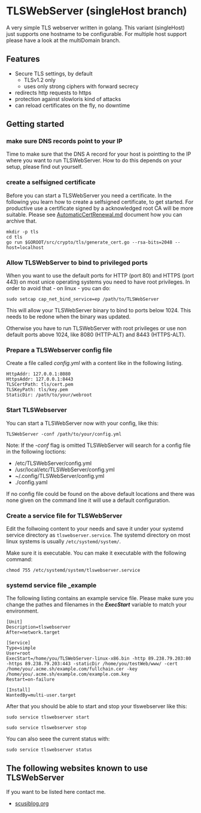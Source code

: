 # TLSWebServer (singleHost branch)

A very simple TLS webserver written in golang.
This variant (singleHost) just supports one hostname to be configurable.
For multiple host support please have a look at the multiDomain branch.

## Features

- Secure TLS settings, by default
  - TLSv1.2 only
  - uses only strong ciphers with forward secrecy
- redirects http requests to https
- protection against slowloris kind of attacks
- can reload certificates on the fly, no downtime

## Getting started

### make sure DNS records point to your IP

Time to make sure that the DNS A record for your host is pointting to the IP where you want to run TLSWebServer.
How to do this depends on your setup, please find out yourself.

### create a selfsigned certificate

Before you can start a TLSWebServer you need a certificate. In the following you learn how to create a selfsigned certificate, to get started.
For productive use a certificate signed by a acknowledged root CA will be more suitable. Please see [AutomaticCertRenewal.md](AutomaticCertRenewal.md) document how you can archive that.

```
mkdir -p tls
cd tls
go run $GOROOT/src/crypto/tls/generate_cert.go --rsa-bits=2048 --host=localhost
```

### Allow TLSWebServer to bind to privileged ports
When you want to use the default ports for HTTP (port 80) and HTTPS (port 443) 
on most unice operating systems you need to have root privileges. In order to 
avoid that - on linux - you can do:
```
sudo setcap cap_net_bind_service=ep /path/to/TLSWebServer
```
This will allow your TLSWebServer binary to bind to ports below 1024.
This needs to be redone when the binary was updated.

Otherwise you have to run TLSWebServer with root privileges or use non default ports above 1024, like 8080 (HTTP-ALT) and 8443 (HTTPS-ALT).

### Prepare a TLSWebserver config file

Create a file called _config.yml_ with a content like in the following listing.

```
HttpAddr: 127.0.0.1:8080
HttpsAddr: 127.0.0.1:8443
TLSCertPath: tls/cert.pem
TLSKeyPath: tls/key.pem
StaticDir: /path/to/your/webroot
```

### Start TLSWebserver

You can start a TLSWebServer now with your config, like this:

```TLSWebServer -conf /path/to/your/config.yml```

Note: If the _-conf_ flag is omitted TLSWebServer will search for a config file in the following loctions:
- /etc/TLSWebServer/config.yml
- /usr/local/etc/TLSWebServer/config.yml
- ~/.config/TLSWebServer/config.yml
- ./config.yaml 

If no config file could be found on the above default locations and there was none given on the command line it will use a default configuration.

### Create a service file for TLSWebServer

Edit the follwoing content to your needs and save it under your systemd service directory as `tlswebserver.service`. The systemd directory on most linux systems is usually `/etc/systemd/system/`.

Make sure it is executable.
You can make it executable with the following command:
```
chmod 755 /etc/systemd/system/tlswebserver.service
```

### systemd service file _example

The following listing contains an example service file.
Please make sure you change the pathes and filenames in the _**ExecStart**_ variable to match your environment.

```
[Unit]
Description=tlswebserver
After=network.target

[Service]
Type=simple
User=root
ExecStart=/home/you/TLSWebServer-linux-x86.bin -http 89.238.79.203:80 -https 89.238.79.203:443 -staticDir /home/you/testWeb/www/ -cert /home/you/.acme.sh/example.com/fullchain.cer -key /home/you/.acme.sh/example.com/example.com.key
Restart=on-failure

[Install]
WantedBy=multi-user.target
```
After that you should be able to start and stop your tlswebserver like this:

```
sudo service tlswebserver start
```

```
sudo service tlswebserver stop
```

You can also seee the current status with:

```
sudo service tlswebserver status
```

## The following websites known to use TLSWebServer

If you want to be listed here contact me.

- [scusiblog.org](https://scusiblog.org)

